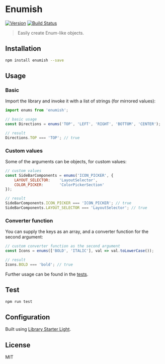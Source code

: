 Enumish
===========

[![Version](http://img.shields.io/npm/v/enumish.svg)](https://www.npmjs.org/package/enumish)
[![Build Status](https://travis-ci.org/liady/enumish.svg?branch=master)](https://travis-ci.org/liady/enumish)

> Easily create Enum-like objects.

## Installation
```sh
npm install enumish --save
```

## Usage
### Basic
Import the library and invoke it with a list of strings (for mirrored values):
```js
import enums from 'enumish';

// basic usage
const Directions = enums('TOP', 'LEFT', 'RIGHT', 'BOTTOM', 'CENTER');

// result
Directions.TOP === 'TOP'; // true
```
### Custom values
Some of the arguments can be objects, for custom values:
```js
// custom values
const SideBarComponents = enums('ICON_PICKER', {
    LAYOUT_SELECTOR:    'LayoutSelector',
    COLOR_PICKER:       'ColorPickerSection'
});

// result
SideBarComponents.ICON_PICKER === 'ICON_PICKER'; // true
SideBarComponents.LAYOUT_SELECTOR === 'LayoutSelector'; // true
```
### Converter function
You can supply the keys as an array, and a converter function for the second argument:
```js
// custom converter function as the second argument
const Icons = enums(['BOLD', 'ITALIC'], val => val.toLowerCase());

// result
Icons.BOLD === 'bold'; // true
```
Further usage can be found in the [tests](https://github.com/liady/enumish/blob/master/test/spec.js).

## Test
```sh
npm run test
```

## Configuration
Built using [Library Starter Light](https://github.com/liady/es6-lib-starter-light).

## License
MIT
